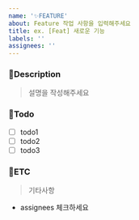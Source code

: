 ```yaml
---
name: '✨FEATURE'
about: Feature 작업 사항을 입력해주세요
title: ex. [Feat] 새로운 기능
labels: ''
assignees: ''
---
```


### 📃Description

> 설명을 작성해주세요

### 📌Todo

- [ ] todo1
- [ ] todo2
- [ ] todo3

### 📝ETC

> 기타사항

- assignees 체크하세요
